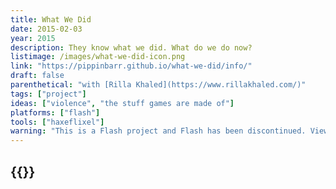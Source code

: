 ```yaml
---
title: What We Did
date: 2015-02-03
year: 2015
description: They know what we did. What do we do now?
listimage: /images/what-we-did-icon.png
link: "https://pippinbarr.github.io/what-we-did/info/"
draft: false
parenthetical: "with [Rilla Khaled](https://www.rillakhaled.com/)"
tags: ["project"]
ideas: ["violence", "the stuff games are made of"]
platforms: ["flash"]
tools: ["haxeflixel"]
warning: "This is a Flash project and Flash has been discontinued. View the game's page for more information."
---
```


## {{<param title >}}

